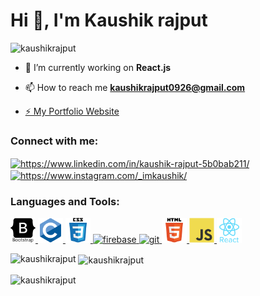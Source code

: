 <h1 align="start">Hi 👋, I'm Kaushik rajput </h1>
<!-- <h3 align="center">A passionate frontend developer from India</h3> -->

<p align="left"> <img src="https://komarev.com/ghpvc/?username=kaushikrajput&label=Profile%20views&color=0e75b6&style=flat" alt="kaushikrajput" /> </p>

- 🌱 I’m currently working on **React.js**

- 📫 How to reach me **kaushikrajput0926@gmail.com**

- <p><a  href="https://kaushikrajput.netlify.app/">⚡ My Portfolio Website </a></p>



<h3 align="left">Connect with me:</h3>  
<p align="left">
<a href="https://linkedin.com/in/https://www.linkedin.com/in/kaushik-rajput-5b0bab211/" target="blank"><img align="center" src="https://raw.githubusercontent.com/rahuldkjain/github-profile-readme-generator/master/src/images/icons/Social/linked-in-alt.svg" alt="https://www.linkedin.com/in/kaushik-rajput-5b0bab211/" height="30" width="40" /></a>
<a href="https://instagram.com/https://www.instagram.com/_imkaushik/" target="blank"><img align="center" src="https://raw.githubusercontent.com/rahuldkjain/github-profile-readme-generator/master/src/images/icons/Social/instagram.svg" alt="https://www.instagram.com/_imkaushik/" height="30" width="40" /></a>
</p>

<h3 align="left">Languages and Tools:</h3>
<p align="left"> <a href="https://getbootstrap.com" target="_blank" rel="noreferrer"> <img src="https://raw.githubusercontent.com/devicons/devicon/master/icons/bootstrap/bootstrap-plain-wordmark.svg" alt="bootstrap" width="40" height="40"/> </a> <a href="https://www.cprogramming.com/" target="_blank" rel="noreferrer"> <img src="https://raw.githubusercontent.com/devicons/devicon/master/icons/c/c-original.svg" alt="c" width="40" height="40"/> </a> <a href="https://www.w3schools.com/css/" target="_blank" rel="noreferrer"> <img src="https://raw.githubusercontent.com/devicons/devicon/master/icons/css3/css3-original-wordmark.svg" alt="css3" width="40" height="40"/> </a> <a href="https://firebase.google.com/" target="_blank" rel="noreferrer"> <img src="https://www.vectorlogo.zone/logos/firebase/firebase-icon.svg" alt="firebase" width="40" height="40"/> </a> <a href="https://git-scm.com/" target="_blank" rel="noreferrer"> <img src="https://www.vectorlogo.zone/logos/git-scm/git-scm-icon.svg" alt="git" width="40" height="40"/> </a> <a href="https://www.w3.org/html/" target="_blank" rel="noreferrer"> <img src="https://raw.githubusercontent.com/devicons/devicon/master/icons/html5/html5-original-wordmark.svg" alt="html5" width="40" height="40"/> </a> <a href="https://developer.mozilla.org/en-US/docs/Web/JavaScript" target="_blank" rel="noreferrer"> <img src="https://raw.githubusercontent.com/devicons/devicon/master/icons/javascript/javascript-original.svg" alt="javascript" width="40" height="40"/> </a> <a href="https://reactjs.org/" target="_blank" rel="noreferrer"> <img src="https://raw.githubusercontent.com/devicons/devicon/master/icons/react/react-original-wordmark.svg" alt="react" width="40" height="40"/> </a> </p>

<p><img align="left" src="https://github-readme-stats.vercel.app/api/top-langs?username=kaushikrajput&show_icons=true&locale=en&layout=compact" alt="kaushikrajput" /></p>

<p>&nbsp;<img align="center" src="https://github-readme-stats.vercel.app/api?username=kaushikrajput&show_icons=true&locale=en" alt="kaushikrajput" /></p>
 
<p><img align="center" src="https://github-readme-streak-stats.herokuapp.com/?user=kaushikrajput&" alt="kaushikrajput" /></p>
